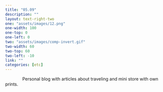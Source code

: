 ```yaml
---
title: "05.09"
description: ""
layout: text-right-two
one: "assets/images/12.png"
one-width: 100
one-top: 0
one-left: 0
two: "assets/images/comp-invert.gif"
two-width: 60
two-top: 60
two-left: -10
link: ""
categories: [etc]
---
```


&nbsp; &nbsp; &nbsp; &nbsp; &nbsp; &nbsp; &nbsp; Personal blog with articles about traveling and mini store with own prints.